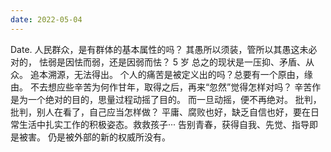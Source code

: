 ```yaml
---
date: 2022-05-04
---
```


Date.
人民群众，是有群体的基本属性的吗？
其愚所以须装，管所以其愚这未必对的，
怯弱是因怯而弱，还是因弱而怯？
5 岁
总之的现状是一压抑、矛盾、从众。
追本溯源，无法得出。
个人的痛苦是被定义出的吗？总要有一个原由，缘由。
不去想应些辛苦为何作甘年，取得之后，再来“忽然”觉得怎样对吗？
辛苦作是为一个绝对的目的，思量过程动摇了目的。
而一旦动摇，便不再绝对。
批判，批判，别人在看了，自己应当怎样做？
平庸、腐败也好，缺乏自信也好，要在日常生活中扎实工作的积极姿态。救救孩子···
告别青春，获得自我、先觉、指导即是被害。
仍是被外部的新的权威所没有。
